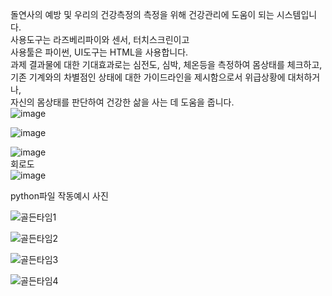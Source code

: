 돌연사의 예방 및 우리의 건강측정의 측정을 위해 건강관리에 도움이 되는 시스템입니다. <br>
사용도구는 라즈베리파이와 센서, 터치스크린이고 <br>
사용툴은 파이썬, UI도구는 HTML을 사용합니다. <br>
과제 결과물에 대한 기대효과로는 심전도, 심박, 체온등을 측정하여 몸상태를 체크하고, <br>
기존 기계와의 차별점인 상태에 대한 가이드라인을 제시함으로서 위급상황에 대처하거나, <br>
자신의 몸상태를 판단하여 건강한 삶을 사는 데 도움을 줍니다.<br>
![image](https://user-images.githubusercontent.com/66298612/145974460-bc70b69e-7ba8-4215-86f7-aa4562d52e49.png)

![image](https://user-images.githubusercontent.com/66298612/145974498-2054ba9a-f2c4-4819-a8b3-a4105223cee5.png)

![image](https://user-images.githubusercontent.com/66298612/145974520-5c56342d-2273-4e91-8a04-3394b432e748.png)
<br>
회로도<br>
![image](https://user-images.githubusercontent.com/66298612/145974814-30c8ae3c-2251-4bcf-b4c0-ec741621d194.png)
<br>

python파일 작동예시 사진  

![골든타임1](https://user-images.githubusercontent.com/66298612/145967185-e3267b22-2f5d-4f37-bef6-d6316c5b0668.png)

![골든타임2](https://user-images.githubusercontent.com/66298612/145967199-9f3236fa-f3aa-43ba-a57e-79f531108269.png)

![골든타임3](https://user-images.githubusercontent.com/66298612/145967213-09b66bd9-4734-4d21-9b19-5330624c1f7b.png)

![골든타임4](https://user-images.githubusercontent.com/66298612/145967227-b76a2b05-02df-4c39-b4a1-731049c06acc.png)

